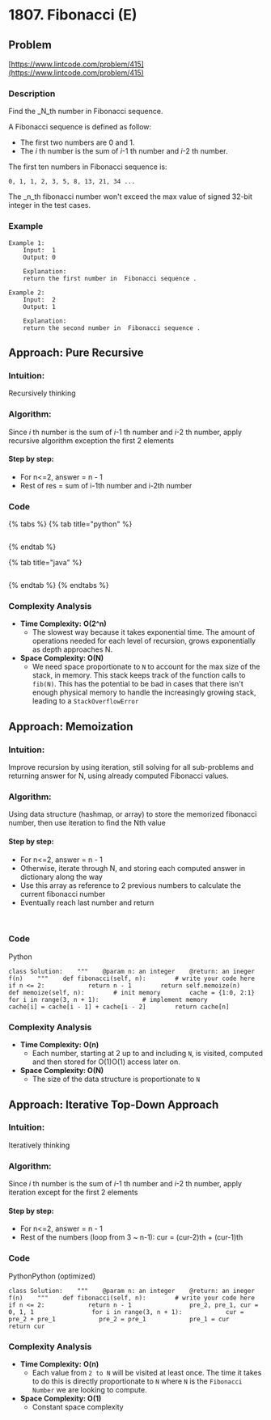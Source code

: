 # 1807. Fibonacci \(E\)

## Problem <a id="problem"></a>

​[https://www.lintcode.com/problem/415](https://www.lintcode.com/problem/415)​‌

### Description

Find the _N_th number in Fibonacci sequence.‌

A Fibonacci sequence is defined as follow:‌

* The first two numbers are 0 and 1.
* The _i_ th number is the sum of _i_-1 th number and _i_-2 th number.

The first ten numbers in Fibonacci sequence is:‌

`0, 1, 1, 2, 3, 5, 8, 13, 21, 34 ...`

The _n_th fibonacci number won't exceed the max value of signed 32-bit integer in the test cases.‌

### Example <a id="example"></a>

```text
Example 1:
	Input:  1
	Output: 0
	
	Explanation: 
	return the first number in  Fibonacci sequence .

Example 2:
	Input:  2
	Output: 1
	
	Explanation: 
	return the second number in  Fibonacci sequence .
```

## Approach: Pure Recursive <a id="approach-pure-recursive"></a>

### Intuition: <a id="intuition"></a>

Recursively thinking‌

### Algorithm:  <a id="algorithm"></a>

Since _i_ th number is the sum of _i_-1 th number and _i_-2 th number, apply recursive algorithm exception the first 2 elements‌

#### Step by step:  <a id="step-by-step"></a>

* For n&lt;=2, answer = n - 1
* Rest of res = sum of i-1th number and i-2th number

### Code <a id="code"></a>

{% tabs %}
{% tab title="python" %}
```python

```
{% endtab %}

{% tab title="java" %}
```java

```
{% endtab %}
{% endtabs %}

### Complexity Analysis‌ <a id="complexity-analysis"></a>

* **Time Complexity:** **O\(2^n\)**
  * The slowest way because it takes exponential time. The amount of operations needed for each level of recursion, grows exponentially as depth approaches N.
* **Space Complexity: O\(N\)**
  * We need space proportionate to `N` to account for the max size of the stack, in memory. This stack keeps track of the function calls to `fib(N)`. This has the potential to be bad in cases that there isn't enough physical memory to handle the increasingly growing stack, leading to a `StackOverflowError`

## Approach: Memoization <a id="approach-memoization"></a>

### Intuition: <a id="intuition-1"></a>

Improve recursion by using iteration, still solving for all sub-problems and returning answer for N, using already computed Fibonacci values.‌

### Algorithm:  <a id="algorithm-1"></a>

Using data structure \(hashmap, or array\) to store the memorized fibonacci number, then use iteration to find the Nth value‌

#### Step by step:  <a id="step-by-step-1"></a>

* For n&lt;=2, answer = n - 1
* Otherwise, iterate through N, and storing each computed answer in dictionary along the way
* Use this array as reference to 2 previous numbers to calculate the current fibonacci number
* Eventually reach last number and return

‌

### Code <a id="code-1"></a>

Python

```text
class Solution:    """    @param n: an integer    @return: an ineger f(n)    """    def fibonacci(self, n):        # write your code here        if n <= 2:            return n - 1        return self.memoize(n)            def memoize(self, n):        # init memory        cache = {1:0, 2:1}        for i in range(3, n + 1):            # implement memory             cache[i] = cache[i - 1] + cache[i - 2]        return cache[n]
```

### Complexity Analysis <a id="complexity-analysis-1"></a>

* **Time Complexity:** **O\(n\)**
  * Each number, starting at 2 up to and including `N`, is visited, computed and then stored for O\(1\)O\(1\) access later on.
* **Space Complexity: O\(N\)**
  * The size of the data structure is proportionate to `N`

## Approach: Iterative Top-Down Approach  <a id="approach-iterative-top-down-approach"></a>

### Intuition: <a id="intuition-2"></a>

Iteratively thinking‌

### Algorithm:  <a id="algorithm-2"></a>

Since _i_ th number is the sum of _i_-1 th number and _i_-2 th number, apply iteration except for the first 2 elements‌

#### Step by step:  <a id="step-by-step-2"></a>

* For n&lt;=2, answer = n - 1
* Rest of the numbers \(loop from 3 ~ n-1\): cur = \(cur-2\)th + \(cur-1\)th

### Code <a id="code-2"></a>

PythonPython \(optimized\)

```text
class Solution:    """    @param n: an integer    @return: an ineger f(n)    """    def fibonacci(self, n):        # write your code here        if n <= 2:            return n - 1                pre_2, pre_1, cur = 0, 1, 1                for i in range(3, n + 1):            cur = pre_2 + pre_1            pre_2 = pre_1            pre_1 = cur        return cur
```

### Complexity Analysis <a id="complexity-analysis-2"></a>

* **Time Complexity:** **O\(n\)**
  * Each value from `2 to N` will be visited at least once. The time it takes to do this is directly proportionate to `N` where `N` is the `Fibonacci Number` we are looking to compute.
* **Space Complexity: O\(1\)**
  * Constant space complexity

